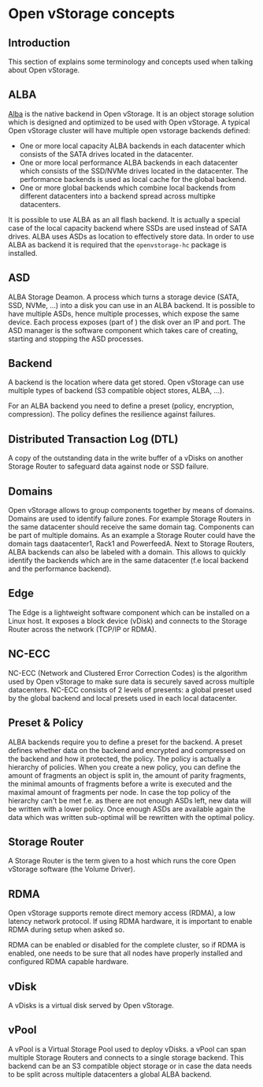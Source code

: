 # Open vStorage concepts

## Introduction
This section of explains some terminology and concepts used when talking about Open vStorage.

## ALBA
[Alba](https://github.com/openvstorage/alba) is the native backend in Open vStorage.  It is an object storage solution which is designed and optimized to be used with Open vStorage. A typical Open vStorage cluster will have multiple open vstorage backends defined:
* One or more local capacity ALBA backends in each datacenter which consists of the SATA drives located in the datacenter.
* One or more local performance ALBA backends in each datacenter which consists of the SSD/NVMe drives located in the datacenter. The performance backends is used as local cache for the global backend.
* One or more global backends which combine local backends from different datacenters into a backend spread across multipke datacenters.

It is possible to use ALBA as an all flash backend. It is actually a special case of the local capacity backend where SSDs are used instead of SATA drives. ALBA uses ASDs as location to effectively store data. In order to use ALBA as backend it is required that the `openvstorage-hc` package is installed.

## ASD
ALBA Storage Deamon. A process which turns a storage device (SATA, SSD, NVMe, ...) into a disk you can use in an ALBA backend. It is possible to have multiple ASDs, hence multiple processes, which expose the same device. Each process exposes (part of ) the disk over an IP and port.
The ASD manager is the software component which takes care of creating, starting and stopping the ASD processes.

## Backend
A backend is the location where data get stored. Open vStorage can use multiple types of backend (S3 compatible object stores, ALBA, ...).

For an ALBA backend you need to define a preset (policy, encryption, compression). The policy defines the resilience against failures.

## Distributed Transaction Log (DTL)
A copy of the outstanding data in the write buffer of a vDisks on another Storage Router to safeguard data against node or SSD failure.

## Domains
Open vStorage allows to group components together by means of domains. Domains are used to identify failure zones. For example Storage Routers in the same datacenter should receive the same domain tag. Components can be part of multiple domains. As an example a Storage Router could have the domain tags daatacenter1, Rack1 and PowerfeedA.
Next to Storage Routers, ALBA backends can also be labeled with a domain. This allows to quickly identify the backends which are in the same datacenter (f.e local backend and the performance backend).

## Edge
The Edge is a lightweight software component which can be installed on a Linux host. It exposes a block device (vDisk) and connects to the Storage Router across the network (TCP/IP or RDMA).

## NC-ECC
NC-ECC (Network and Clustered Error Correction Codes) is the algorithm used by Open vStorage to make sure data is securely saved across multiple datacenters. NC-ECC consists of 2 levels of presents: a global preset used by the global backend and local presets used in each local datacenter.

## Preset & Policy
ALBA backends require you to define a preset for the backend. A preset defines whether data on the backend and encrypted and compressed on the backend and how it protected, the policy. The policy is actually a hierarchy of policies.  When you create a new policy, you can  define the amount of fragments an object is split in, the amount of parity fragments, the minimal amounts of fragments before a write is executed and the maximal amount of fragments per node. In case the top policy of the hierarchy can't be met f.e. as there are not enough ASDs left, new data will be written with a lower policy. Once enough ASDs are available again the data which was written sub-optimal will be rewritten with the optimal policy.

## Storage Router
A Storage Router is the term given to a host which runs the core Open vStorage software (the Volume Driver).

## RDMA
Open vStorage supports remote direct memory access (RDMA), a low latency network protocol. If using RDMA hardware, it is important to enable RDMA during setup when asked so.

RDMA can be enabled or disabled for the complete cluster, so if RDMA is enabled, one needs to be sure that all nodes have
properly installed and configured RDMA capable hardware.

## vDisk
A vDisks is a virtual disk served by Open vStorage.  

## vPool
A vPool is a Virtual Storage Pool used to deploy vDisks. a vPool can span multiple Storage Routers and connects to a single storage backend. This backend can be an S3 compatible object storage or in case the data needs to be split across multiple datacenters a global ALBA backend.